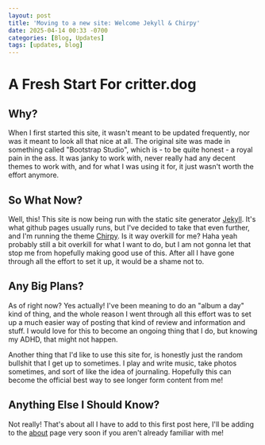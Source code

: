 ```yaml
---
layout: post
title: 'Moving to a new site: Welcome Jekyll & Chirpy'
date: 2025-04-14 00:33 -0700
categories: [Blog, Updates]
tags: [updates, blog]
---
```


# A Fresh Start For critter.dog

## Why?

When I first started this site, it wasn't meant to be updated frequently, nor was it meant to look all that nice at all. The original site was made in something called "Bootstrap Studio", which is - to be quite honest - a royal pain in the ass. It was janky to work with, never really had any decent themes to work with, and for what I was using it for, it just wasn't worth the effort anymore.

## So What Now?

Well, this! This site is now being run with the static site generator [Jekyll](https://github.com/jekyll). It's what github pages usually runs, but I've decided to take that even further, and I'm running the theme [Chirpy](https://chirpy.cotes.page). Is it way overkill for me? Haha yeah probably still a bit overkill for what I want to do, but I am not gonna let that stop me from hopefully making good use of this. After all I have gone through all the effort to set it up, it would be a shame not to.

## Any Big Plans?

As of right now? Yes actually! I've been meaning to do an "album a day" kind of thing, and the whole reason I went through all this effort was to set up a much easier way of posting that kind of review and information and stuff. I would love for this to become an ongoing thing that I do, but knowing my ADHD, that might not happen.

Another thing that I'd like to use this site for, is honestly just the random bullshit that I get up to sometimes. I play and write music, take photos sometimes, and sort of like the idea of journaling. Hopefully this can become the official best way to see longer form content from me!

## Anything Else I Should Know?

Not really! That's about all I have to add to this first post here, I'll be adding to the [about](https://critter.dog/about/) page very soon if you aren't already familiar with me!
